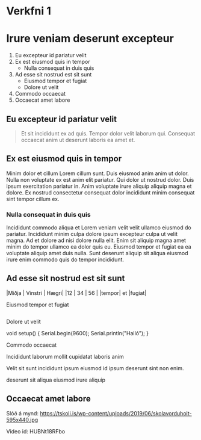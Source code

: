 # Verkfni 1
# Irure veniam deserunt excepteur

1. Eu excepteur id pariatur velit
2. Ex est eiusmod quis in tempor
   * Nulla consequat in duis quis
3. Ad esse sit nostrud est sit sunt
   * Eiusmod tempor et fugiat
   * Dolore ut velit
4. Commodo occaecat
5. Occaecat amet labore

## Eu excepteur id pariatur velit

> Et sit incididunt ex ad quis. Tempor dolor velit laborum qui. Consequat occaecat anim ut deserunt laboris ea amet et.

## Ex est eiusmod quis in tempor

Minim dolor et cillum Lorem cillum sunt. Duis eiusmod anim anim ut dolor. Nulla non voluptate ex est anim elit pariatur. Qui dolor ut nostrud dolor. Duis ipsum exercitation pariatur in. Anim voluptate irure aliquip aliquip magna et dolore. Ex nostrud consectetur consequat dolor incididunt minim consequat sint tempor cillum ex.

### Nulla consequat in duis quis

Incididunt commodo aliqua et Lorem veniam velit velit ullamco eiusmod do pariatur. Incididunt minim culpa dolore ipsum excepteur culpa ut velit magna. Ad et dolore ad nisi dolore nulla elit. Enim sit aliquip magna amet minim do tempor ullamco ea dolor quis eu. Eiusmod tempor et fugiat ea ea voluptate aliquip amet duis nulla. Sunt deserunt aliquip sit aliqua eiusmod irure enim commodo quis do tempor incididunt.

## Ad esse sit nostrud est sit sunt

|Miðja | Vinstri | Hægri|
|12    |   34    | 56   |
|tempor|  et     |fugiat|

Eiusmod tempor et fugiat

```mermaid

```

Dolore ut velit


void setup() {
    Serial.begin(9600);
    Serial.println("Halló");
}

Commodo occaecat

Incididunt
laborum
mollit
cupidatat
laboris
anim

Velit sit sunt incididunt ipsum eiusmod id ipsum deserunt sint non enim.

deserunt
sit
aliqua
eiusmod
irure
aliquip

## Occaecat amet labore

Slóð á mynd: https://tskoli.is/wp-content/uploads/2019/06/skolavorduholt-595x440.jpg

Video id: HUBNt18RFbo
